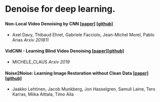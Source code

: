 # Denoise for deep learning.

###

#### Non-Local Video Denoising by CNN [[paper]](https://arxiv.org/abs/1811.12758) [[github]](https://github.com/axeldavy/vnlnet)
- Axel Davy, Thibaud Ehret, Gabriele Facciolo, Jean-Michel Morel, Pablo Arias *Arxiv 201811*

#### VidCNN - Learning Blind Video Denoising [[paper]](https://github.com/clausmichele/VidCNN---Learning-Blind-Video-Denoising/blob/master/VidCNN_MICHELE_CLAUS.pdf)[[github]](https://github.com/clausmichele/VidCNN---Learning-Blind-Video-Denoising)
- MICHELE_CLAUS *Arxiv 2019*

#### Noise2Noise: Learning Image Restoration without Clean Data [[paper]](https://arxiv.org/abs/1803.04189) [[github]](https://github.com/NVlabs/noise2noise)
- Jaakko Lehtinen, Jacob Munkberg, Jon Hasselgren, Samuli Laine, Tero Karras, Miika Aittala, Timo Aila






